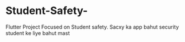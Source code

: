 # Student-Safety-
Flutter Project Focused on Student safety.
Sacxy ka app
bahut security student ke liye
bahut mast

